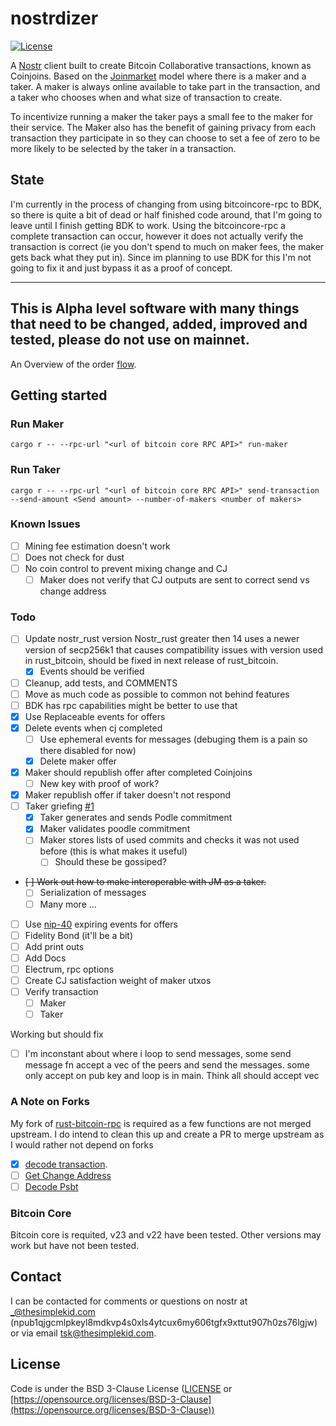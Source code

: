 # nostrdizer

[![License](https://img.shields.io/badge/License-BSD_3--Clause-blue.svg)](LICENSE)

A [Nostr](https://github.com/nostr-protocol/nostr) client built to create Bitcoin Collaborative transactions, known as Coinjoins. 
Based on the [Joinmarket](https://github.com/JoinMarket-Org/joinmarket-clientserver) model where there is a maker and a taker. 
A maker is always online available to take part in the transaction, and a taker who chooses when and what size of transaction to create.

To incentivize running a maker the taker pays a small fee to the maker for their service. The Maker also has the benefit of gaining privacy from each transaction they participate in so they can choose to set a fee of zero to be more likely to be selected by the taker in a transaction. 

## State
I'm currently in the process of changing from using bitcoincore-rpc to BDK, so there is quite a bit of dead or half finished code around, that I'm going to leave until I finish getting BDK to work. Using the bitcoincore-rpc a complete transaction can occur, however it does not actually verify the transaction is correct (ie you don't spend to much on maker fees, the maker gets back what they put in). Since im planning to use BDK for this I'm not going to fix it and just bypass it as a proof of concept.  

---
**This is Alpha level software with many things that need to be changed, added, improved and tested, please do not use on mainnet.**
---

An Overview of the order [flow](./nostrdizer/docs/FLOW.md).

## Getting started

### Run Maker 
```
cargo r -- --rpc-url "<url of bitcoin core RPC API>" run-maker
```
### Run Taker
```
cargo r -- --rpc-url "<url of bitcoin core RPC API>" send-transaction --send-amount <Send amount> --number-of-makers <number of makers>

```

### Known Issues
- [ ] Mining fee estimation doesn't work
- [ ] Does not check for dust
- [ ] No coin control to prevent mixing change and CJ 
    - [ ] Maker does not verify that CJ outputs are sent to correct send vs change address
### Todo
- [ ] Update nostr_rust version
    Nostr_rust greater then 14 uses a newer version of secp256k1 that causes compatibility issues with version used in rust_bitcoin, should be fixed in next release of rust_bitcoin.
    - [x] Events should be verified
- [ ] Cleanup, add tests, and COMMENTS
- [ ] Move as much code as possible to common not behind features
 - [ ] BDK has rpc capabilities might be better to use that
- [x] Use Replaceable events for offers
- [x] Delete events when cj completed
    - [ ] Use ephemeral events for messages (debuging them is a pain so there disabled for now)
    - [x] Delete maker offer
- [x] Maker should republish offer after completed Coinjoins
    - [ ] New key with proof of work?
- [x] Maker republish offer if taker doesn't not respond 
- [ ] Taker griefing [#1](https://github.com/thesimplekid/nostrdizer-cli/issues/1)
    - [x] Taker generates and sends Podle commitment
    - [x] Maker validates poodle commitment
    - [ ] Maker stores lists of used commits and checks it was not used before (this is what makes it useful)
        - [ ] Should these be gossiped?
- ~~[ ] Work out how to make interoperable with JM as a taker.~~
    - [ ] Serialization of messages 
    - [ ] Many more ...
- [ ] Use [nip-40](https://github.com/nostr-protocol/nips/blob/master/40.md) expiring events for offers
- [ ] Fidelity Bond (it'll be a bit)
- [ ] Add print outs 
- [ ] Add Docs
- [ ] Electrum, rpc options 
- [ ] Create CJ satisfaction weight of maker utxos
- [ ] Verify transaction
    - [ ] Maker
    - [ ] Taker

Working but should fix
- [ ] I'm inconstant about where i loop to send messages, some send message fn accept a vec of the peers and send the messages. some only accept on pub key and loop is in main.  Think all should accept vec

### A Note on Forks
My fork of [rust-bitcoin-rpc](https://github.com/rust-bitcoin/rust-bitcoincore-rpc) is required as a few functions are not merged upstream. 
I do intend to clean this up and create a PR to merge upstream as I would rather not depend on forks 
- [x] [decode transaction](https://github.com/rust-bitcoin/rust-bitcoincore-rpc/pull/271). 
- [ ] [Get Change Address](https://github.com/rust-bitcoin/rust-bitcoincore-rpc/pull/261)
- [ ] [Decode Psbt](https://github.com/rust-bitcoin/rust-bitcoincore-rpc/pull/269)

### Bitcoin Core
Bitcoin core is requited, v23 and v22 have been tested. Other versions may work but have not been tested.

## Contact
I can be contacted for comments or questions on nostr at _@thesimplekid.com (npub1qjgcmlpkeyl8mdkvp4s0xls4ytcux6my606tgfx9xttut907h0zs76lgjw) or via email tsk@thesimplekid.com.

## License
Code is under the BSD 3-Clause License ([LICENSE](LICENSE) or [https://opensource.org/licenses/BSD-3-Clause](https://opensource.org/licenses/BSD-3-Clause))  


